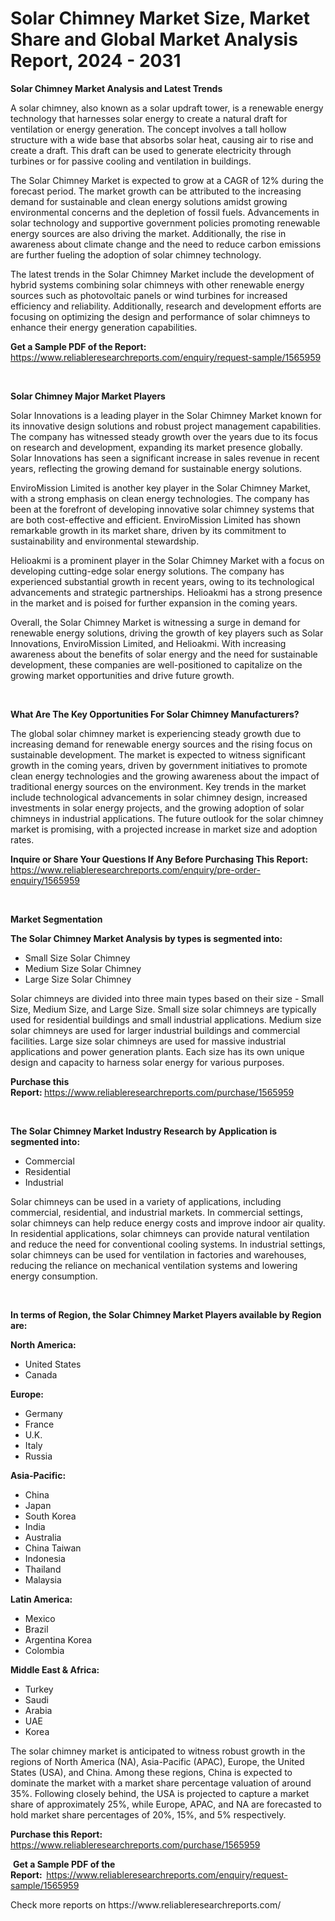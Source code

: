 <p><h1>Solar Chimney Market Size, Market Share and Global Market Analysis Report, 2024 - 2031</h1></p><p><strong>Solar Chimney Market Analysis and Latest Trends</strong></p>
<p><p>A solar chimney, also known as a solar updraft tower, is a renewable energy technology that harnesses solar energy to create a natural draft for ventilation or energy generation. The concept involves a tall hollow structure with a wide base that absorbs solar heat, causing air to rise and create a draft. This draft can be used to generate electricity through turbines or for passive cooling and ventilation in buildings.</p><p>The Solar Chimney Market is expected to grow at a CAGR of 12% during the forecast period. The market growth can be attributed to the increasing demand for sustainable and clean energy solutions amidst growing environmental concerns and the depletion of fossil fuels. Advancements in solar technology and supportive government policies promoting renewable energy sources are also driving the market. Additionally, the rise in awareness about climate change and the need to reduce carbon emissions are further fueling the adoption of solar chimney technology.</p><p>The latest trends in the Solar Chimney Market include the development of hybrid systems combining solar chimneys with other renewable energy sources such as photovoltaic panels or wind turbines for increased efficiency and reliability. Additionally, research and development efforts are focusing on optimizing the design and performance of solar chimneys to enhance their energy generation capabilities.</p></p>
<p><strong>Get a Sample PDF of the Report:&nbsp;</strong> <a href="https://www.reliableresearchreports.com/enquiry/request-sample/1565959">https://www.reliableresearchreports.com/enquiry/request-sample/1565959</a></p>
<p>&nbsp;</p>
<p><strong>Solar Chimney Major Market Players</strong></p>
<p><p>Solar Innovations is a leading player in the Solar Chimney Market known for its innovative design solutions and robust project management capabilities. The company has witnessed steady growth over the years due to its focus on research and development, expanding its market presence globally. Solar Innovations has seen a significant increase in sales revenue in recent years, reflecting the growing demand for sustainable energy solutions.</p><p>EnviroMission Limited is another key player in the Solar Chimney Market, with a strong emphasis on clean energy technologies. The company has been at the forefront of developing innovative solar chimney systems that are both cost-effective and efficient. EnviroMission Limited has shown remarkable growth in its market share, driven by its commitment to sustainability and environmental stewardship.</p><p>Helioakmi is a prominent player in the Solar Chimney Market with a focus on developing cutting-edge solar energy solutions. The company has experienced substantial growth in recent years, owing to its technological advancements and strategic partnerships. Helioakmi has a strong presence in the market and is poised for further expansion in the coming years.</p><p>Overall, the Solar Chimney Market is witnessing a surge in demand for renewable energy solutions, driving the growth of key players such as Solar Innovations, EnviroMission Limited, and Helioakmi. With increasing awareness about the benefits of solar energy and the need for sustainable development, these companies are well-positioned to capitalize on the growing market opportunities and drive future growth.</p></p>
<p>&nbsp;</p>
<p><strong>What Are The Key Opportunities For Solar Chimney Manufacturers?</strong></p>
<p><p>The global solar chimney market is experiencing steady growth due to increasing demand for renewable energy sources and the rising focus on sustainable development. The market is expected to witness significant growth in the coming years, driven by government initiatives to promote clean energy technologies and the growing awareness about the impact of traditional energy sources on the environment. Key trends in the market include technological advancements in solar chimney design, increased investments in solar energy projects, and the growing adoption of solar chimneys in industrial applications. The future outlook for the solar chimney market is promising, with a projected increase in market size and adoption rates.</p></p>
<p><strong>Inquire or Share Your Questions If Any Before Purchasing This Report:</strong> <a href="https://www.reliableresearchreports.com/enquiry/pre-order-enquiry/1565959">https://www.reliableresearchreports.com/enquiry/pre-order-enquiry/1565959</a></p>
<p>&nbsp;</p>
<p><strong>Market Segmentation</strong></p>
<p><strong>The Solar Chimney Market Analysis by types is segmented into:</strong></p>
<p><ul><li>Small Size Solar Chimney</li><li>Medium Size Solar Chimney</li><li>Large Size Solar Chimney</li></ul></p>
<p><p>Solar chimneys are divided into three main types based on their size - Small Size, Medium Size, and Large Size. Small size solar chimneys are typically used for residential buildings and small industrial applications. Medium size solar chimneys are used for larger industrial buildings and commercial facilities. Large size solar chimneys are used for massive industrial applications and power generation plants. Each size has its own unique design and capacity to harness solar energy for various purposes.</p></p>
<p><strong>Purchase this Report:&nbsp;</strong><a href="https://www.reliableresearchreports.com/purchase/1565959">https://www.reliableresearchreports.com/purchase/1565959</a></p>
<p>&nbsp;</p>
<p><strong>The Solar Chimney Market Industry Research by Application is segmented into:</strong></p>
<p><ul><li>Commercial</li><li>Residential</li><li>Industrial</li></ul></p>
<p><p>Solar chimneys can be used in a variety of applications, including commercial, residential, and industrial markets. In commercial settings, solar chimneys can help reduce energy costs and improve indoor air quality. In residential applications, solar chimneys can provide natural ventilation and reduce the need for conventional cooling systems. In industrial settings, solar chimneys can be used for ventilation in factories and warehouses, reducing the reliance on mechanical ventilation systems and lowering energy consumption.</p></p>
<p>&nbsp;</p>
<p><strong>In terms of Region, the Solar Chimney Market Players available by Region are:</strong></p>
<p>
    <p> <strong> North America: </strong>
        <ul>
            <li>United States</li>
            <li>Canada</li>
        </ul>
        </p> 
    <p> <strong> Europe: </strong>
        <ul>
            <li>Germany</li>
            <li>France</li>
            <li>U.K.</li>
            <li>Italy</li>
            <li>Russia</li>
        </ul>
        </p> 
    <p> <strong> Asia-Pacific: </strong>
        <ul>
            <li>China</li>
            <li>Japan</li>
            <li>South Korea</li>
            <li>India</li>
            <li>Australia</li>
            <li>China Taiwan</li>
            <li>Indonesia</li>
            <li>Thailand</li>
            <li>Malaysia</li>
        </ul>
        </p> 
    <p> <strong> Latin America: </strong>
        <ul>
            <li>Mexico</li>
            <li>Brazil</li>
            <li>Argentina Korea</li>
            <li>Colombia</li>
        </ul>
        </p> 
    <p> <strong> Middle East & Africa: </strong>
        <ul>
            <li>Turkey</li>
            <li>Saudi</li>
            <li>Arabia</li>
            <li>UAE</li>
            <li>Korea</li>
        </ul>
    </p>
    </p>
<p><p>The solar chimney market is anticipated to witness robust growth in the regions of North America (NA), Asia-Pacific (APAC), Europe, the United States (USA), and China. Among these regions, China is expected to dominate the market with a market share percentage valuation of around 35%. Following closely behind, the USA is projected to capture a market share of approximately 25%, while Europe, APAC, and NA are forecasted to hold market share percentages of 20%, 15%, and 5% respectively.</p></p>
<p><strong>Purchase this Report: </strong><a href="https://www.reliableresearchreports.com/purchase/1565959">https://www.reliableresearchreports.com/purchase/1565959</a></p>
<p>&nbsp;<strong>Get a Sample PDF of the Report:&nbsp;&nbsp;</strong><a href="https://www.reliableresearchreports.com/enquiry/request-sample/1565959">https://www.reliableresearchreports.com/enquiry/request-sample/1565959</a></p>
<p><strong></strong></p>
<p>Check more reports on https://www.reliableresearchreports.com/</p>